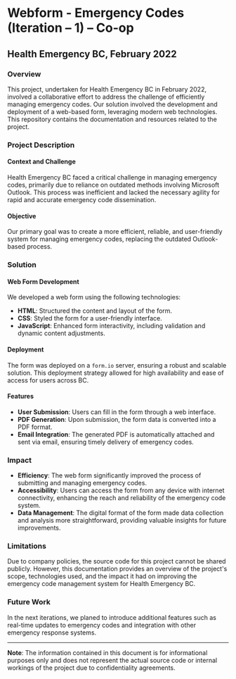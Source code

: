 
# Webform - Emergency Codes (Iteration – 1) – Co-op
## Health Emergency BC, February 2022

### Overview
This project, undertaken for Health Emergency BC in February 2022, involved a collaborative effort to address the challenge of efficiently managing emergency codes. Our solution involved the development and deployment of a web-based form, leveraging modern web technologies. This repository contains the documentation and resources related to the project.

### Project Description
#### Context and Challenge
Health Emergency BC faced a critical challenge in managing emergency codes, primarily due to reliance on outdated methods involving Microsoft Outlook. This process was inefficient and lacked the necessary agility for rapid and accurate emergency code dissemination.

#### Objective
Our primary goal was to create a more efficient, reliable, and user-friendly system for managing emergency codes, replacing the outdated Outlook-based process.

### Solution
#### Web Form Development
We developed a web form using the following technologies:
- **HTML**: Structured the content and layout of the form.
- **CSS**: Styled the form for a user-friendly interface.
- **JavaScript**: Enhanced form interactivity, including validation and dynamic content adjustments.

#### Deployment
The form was deployed on a `form.io` server, ensuring a robust and scalable solution. This deployment strategy allowed for high availability and ease of access for users across BC.

#### Features
- **User Submission**: Users can fill in the form through a web interface.
- **PDF Generation**: Upon submission, the form data is converted into a PDF format.
- **Email Integration**: The generated PDF is automatically attached and sent via email, ensuring timely delivery of emergency codes.

### Impact
- **Efficiency**: The web form significantly improved the process of submitting and managing emergency codes.
- **Accessibility**: Users can access the form from any device with internet connectivity, enhancing the reach and reliability of the emergency code system.
- **Data Management**: The digital format of the form made data collection and analysis more straightforward, providing valuable insights for future improvements.

### Limitations
Due to company policies, the source code for this project cannot be shared publicly. However, this documentation provides an overview of the project's scope, technologies used, and the impact it had on improving the emergency code management system for Health Emergency BC.

### Future Work
In the next iterations, we planed to introduce additional features such as real-time updates to emergency codes and integration with other emergency response systems.


---
**Note**: The information contained in this document is for informational purposes only and does not represent the actual source code or internal workings of the project due to confidentiality agreements.
